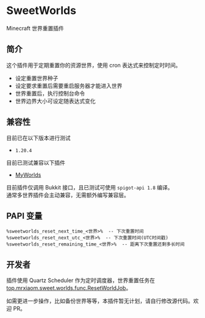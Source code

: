 # SweetWorlds

Minecraft 世界重置插件

## 简介

这个插件用于定期重置你的资源世界，使用 cron 表达式来控制定时时间。
+ 设定重置世界种子
+ 设定要求重置后需要重启服务器才能进入世界
+ 世界重置后，执行控制台命令
+ 世界边界大小可设定随表达式变化

## 兼容性

目前已在以下版本进行测试
+ `1.20.4`

目前已测试兼容以下插件
+ [MyWorlds](https://www.spigotmc.org/resources/39594)

目前插件仅调用 Bukkit 接口，且已测试可使用 `spigot-api 1.8` 编译。  
通常多世界插件会主动兼容，无需额外编写兼容层。

## PAPI 变量

```
%sweetworlds_reset_next_time_<世界>%  -- 下次重置时间
%sweetworlds_reset_next_utc_<世界>%  -- 下次重置时间(UTC时间戳)
%sweetworlds_reset_remaining_time_<世界>%  -- 距离下次重置还剩多长时间
```

## 开发者

插件使用 Quartz Scheduler 作为定时调度器，世界重置任务在 [top.mrxiaom.sweet.worlds.func.ResetWorldJob](src/main/java/top/mrxiaom/sweet/worlds/func/ResetWorldJob.java)。

如需更进一步操作，比如备份世界等等，本插件暂无计划，请自行修改源代码。欢迎 PR。
